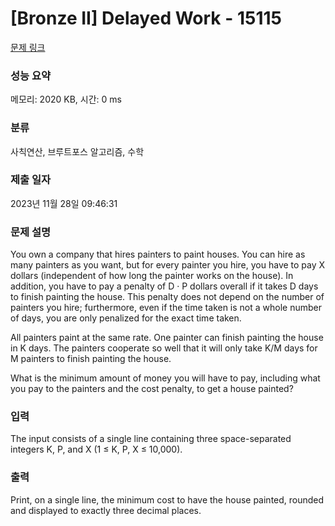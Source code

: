 # [Bronze II] Delayed Work - 15115 

[문제 링크](https://www.acmicpc.net/problem/15115) 

### 성능 요약

메모리: 2020 KB, 시간: 0 ms

### 분류

사칙연산, 브루트포스 알고리즘, 수학

### 제출 일자

2023년 11월 28일 09:46:31

### 문제 설명

<p>You own a company that hires painters to paint houses. You can hire as many painters as you want, but for every painter you hire, you have to pay X dollars (independent of how long the painter works on the house). In addition, you have to pay a penalty of D · P dollars overall if it takes D days to finish painting the house. This penalty does not depend on the number of painters you hire; furthermore, even if the time taken is not a whole number of days, you are only penalized for the exact time taken.</p>

<p>All painters paint at the same rate. One painter can finish painting the house in K days. The painters cooperate so well that it will only take K/M days for M painters to finish painting the house.</p>

<p>What is the minimum amount of money you will have to pay, including what you pay to the painters and the cost penalty, to get a house painted?</p>

### 입력 

 <p>The input consists of a single line containing three space-separated integers K, P, and X (1 ≤ K, P, X ≤ 10,000).</p>

### 출력 

 <p>Print, on a single line, the minimum cost to have the house painted, rounded and displayed to exactly three decimal places.</p>

